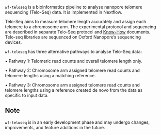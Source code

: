 `wf-teloseq` is a bioinformatics pipeline to analyse nanopore telomere sequencing (Telo-Seq) data. It is implemented in Nextflow.

Telo-Seq aims to measure telomere length accurately and assign each telomere to a chromosome arm. The experimental protocol and sequencing are described in separate Telo-Seq protocol and [Know-How](https://community.nanoporetech.com/knowledge/know-how/TELO-seq) documents. Telo-seq libraries are sequenced on Oxford Nanopore’s sequencing devices.

`wf-teloseq` has three alternative pathways to analyse Telo-Seq data: 

•	Pathway 1: Telomeric read counts and overall telomere length only.

•	Pathway 2: Chromosome arm assigned telomere read counts and telomere lengths using a matching reference. 

•	Pathway 3: Chromosome arm assigned telomere read counts and telomere lengths using a reference created de novo from the data as specific to input data.

## Note

`wf-teloseq` is in an early development phase and may undergo changes, improvements, and feature additions in the future. 